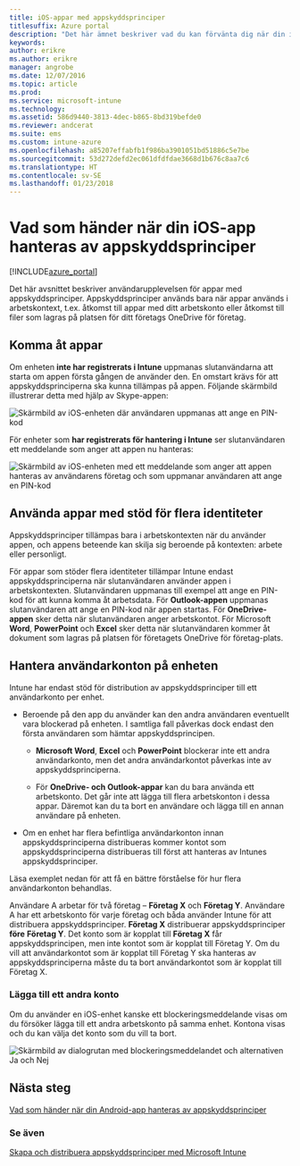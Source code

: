 ```yaml
---
title: iOS-appar med appskyddsprinciper
titlesuffix: Azure portal
description: "Det här ämnet beskriver vad du kan förvänta dig när din iOS-app hanteras av appskyddsprinciper.”"
keywords: 
author: erikre
ms.author: erikre
manager: angrobe
ms.date: 12/07/2016
ms.topic: article
ms.prod: 
ms.service: microsoft-intune
ms.technology: 
ms.assetid: 586d9440-3813-4dec-b865-8bd319befde0
ms.reviewer: andcerat
ms.suite: ems
ms.custom: intune-azure
ms.openlocfilehash: a85207effabfb1f986ba3901051bd51886c5e7be
ms.sourcegitcommit: 53d272defd2ec061dfdfdae3668d1b676c8aa7c6
ms.translationtype: HT
ms.contentlocale: sv-SE
ms.lasthandoff: 01/23/2018
---
```

# <a name="what-to-expect-when-your-ios-app-is-managed-by-app-protection-policies"></a>Vad som händer när din iOS-app hanteras av appskyddsprinciper

[!INCLUDE[azure_portal](./includes/azure_portal.md)]

Det här avsnittet beskriver användarupplevelsen för appar med appskyddsprinciper. Appskyddsprinciper används bara när appar används i arbetskontext, t.ex. åtkomst till appar med ditt arbetskonto eller åtkomst till filer som lagras på platsen för ditt företags OneDrive för företag.
##  <a name="accessing-apps"></a>Komma åt appar

Om enheten **inte har registrerats i Intune** uppmanas slutanvändarna att starta om appen första gången de använder den.  En omstart krävs för att appskyddsprinciperna ska kunna tillämpas på appen. Följande skärmbild illustrerar detta med hjälp av Skype-appen:


![Skärmbild av iOS-enheten där användaren uppmanas att ange en PIN-kod](./media/ios-pin-prompt.png)

För enheter som **har registrerats för hantering i Intune** ser slutanvändaren ett meddelande som anger att appen nu hanteras:

![Skärmbild av iOS-enheten med ett meddelande som anger att appen hanteras av användarens företag och som uppmanar användaren att ange en PIN-kod](./media/ios-managed-devices-pin-prompt.png)

##  <a name="using-apps-with-multi-identity-support"></a>Använda appar med stöd för flera identiteter

Appskyddsprinciper tillämpas bara i arbetskontexten när du använder appen, och appens beteende kan skilja sig beroende på kontexten: arbete eller personligt.  

För appar som stöder flera identiteter tillämpar Intune endast appskyddsprinciperna när slutanvändaren använder appen i arbetskontexten.  Slutanvändaren uppmanas till exempel att ange en PIN-kod för att kunna komma åt arbetsdata.  För **Outlook-appen** uppmanas slutanvändaren att ange en PIN-kod när appen startas. För **OneDrive-appen** sker detta när slutanvändaren anger arbetskontot.  För Microsoft **Word**, **PowerPoint** och **Excel** sker detta när slutanvändaren kommer åt dokument som lagras på platsen för företagets OneDrive för företag-plats.
##  <a name="managing-user-accounts-on-the-device"></a>Hantera användarkonton på enheten

Intune har endast stöd för distribution av appskyddsprinciper till ett användarkonto per enhet.

* Beroende på den app du använder kan den andra användaren eventuellt vara blockerad på enheten. I samtliga fall påverkas dock endast den första användaren som hämtar appskyddsprincipen.
  * **Microsoft Word**, **Excel** och **PowerPoint** blockerar inte ett andra användarkonto, men det andra användarkontot påverkas inte av appskyddsprinciperna.  

  * För **OneDrive- och Outlook-appar** kan du bara använda ett arbetskonto.  Det går inte att lägga till flera arbetskonton i dessa appar.  Däremot kan du ta bort en användare och lägga till en annan användare på enheten.

* Om en enhet har flera befintliga användarkonton innan appskyddsprinciperna distribueras kommer kontot som appskyddsprinciperna distribueras till först att hanteras av Intunes appskyddsprinciper.


Läsa exemplet nedan för att få en bättre förståelse för hur flera användarkonton behandlas.

Användare A arbetar för två företag – **Företag X** och **Företag Y**. Användare A har ett arbetskonto för varje företag och båda använder Intune för att distribuera appskyddsprinciper. **Företag X** distribuerar appskyddsprinciper **före** **Företag Y**. Det konto som är kopplat till **Företag X** får appskyddsprincipen, men inte kontot som är kopplat till Företag Y. Om du vill att användarkontot som är kopplat till Företag Y ska hanteras av appskyddsprinciperna måste du ta bort användarkontot som är kopplat till Företag X.
### <a name="adding-a-second-account"></a>Lägga till ett andra konto

Om du använder en iOS-enhet kanske ett blockeringsmeddelande visas om du försöker lägga till ett andra arbetskonto på samma enhet.  Kontona visas och du kan välja det konto som du vill ta bort.

![Skärmbild av dialogrutan med blockeringsmeddelandet och alternativen Ja och Nej](./media/ios-switch-user.PNG)

## <a name="next-steps"></a>Nästa steg
[Vad som händer när din Android-app hanteras av appskyddsprinciper](app-protection-enabled-apps-android.md)
### <a name="see-also"></a>Se även
[Skapa och distribuera appskyddsprinciper med Microsoft Intune](app-protection-policies.md)
